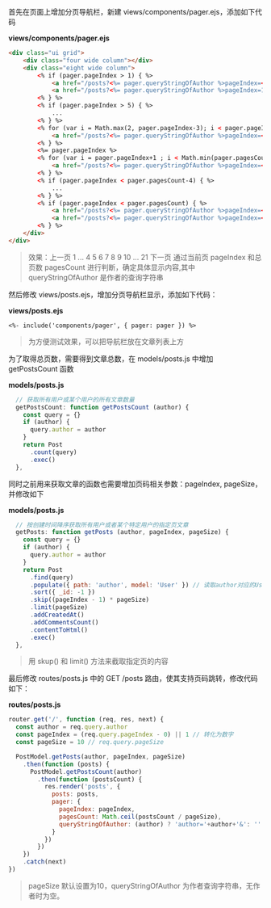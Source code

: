 首先在页面上增加分页导航栏，新建 views/components/pager.ejs，添加如下代码

**views/components/pager.ejs**
```html
<div class="ui grid">
    <div class="four wide column"></div>
    <div class="eight wide column">
        <% if (pager.pageIndex > 1) { %>
            <a href="/posts?<%= pager.queryStringOfAuthor %>pageIndex=<%= pager.pageIndex - 1 %>">上一页</a>
            <a href="/posts?<%= pager.queryStringOfAuthor %>pageIndex=1">1</a>
        <% } %>   
        <% if (pager.pageIndex > 5) { %>
            ...
        <% } %>
        <% for (var i = Math.max(2, pager.pageIndex-3); i < pager.pageIndex; i++) { %>
            <a href="/posts?<%= pager.queryStringOfAuthor %>pageIndex=<%= i %>"><%= i %></a>
        <% } %> 
        <%= pager.pageIndex %>
        <% for (var i = pager.pageIndex+1 ; i < Math.min(pager.pagesCount, pager.pageIndex+4); i++) { %>
            <a href="/posts?<%= pager.queryStringOfAuthor %>pageIndex=<%= i %>"><%= i %></a>
        <% } %> 
        <% if (pager.pageIndex < pager.pagesCount-4) { %>
            ...
        <% } %>
        <% if (pager.pageIndex < pager.pagesCount) { %>   
            <a href="/posts?<%= pager.queryStringOfAuthor %>pageIndex=<%= pager.pagesCount %>"><%= pager.pagesCount %></a>     
            <a href="/posts?<%= pager.queryStringOfAuthor %>pageIndex=<%= pager.pageIndex + 1 %>">下一页</a>
        <% } %>           
    </div>
</div>
```
> 效果：上一页 1 ... 4 5 6 7 8 9 10 ... 21 下一页
> 通过当前页 pageIndex 和总页数 pagesCount 进行判断，确定具体显示内容,其中 queryStringOfAuthor 是作者的查询字符串

然后修改 views/posts.ejs，增加分页导航栏显示，添加如下代码：

**views/posts.ejs**
```
<%- include('components/pager', { pager: pager }) %>
```
> 为方便测试效果，可以把导航栏放在文章列表上方

为了取得总页数，需要得到文章总数，在 models/posts.js 中增加 getPostsCount 函数

**models/posts.js**
```js
  // 获取所有用户或某个用户的所有文章数量
  getPostsCount: function getPostsCount (author) {
    const query = {}
    if (author) {
      query.author = author
    }
    return Post
      .count(query)
      .exec()
  },
```

同时之前用来获取文章的函数也需要增加页码相关参数：pageIndex, pageSize，并修改如下

**models/posts.js**
```js
  // 按创建时间降序获取所有用户或者某个特定用户的指定页文章
  getPosts: function getPosts (author, pageIndex, pageSize) {
    const query = {}
    if (author) {
      query.author = author
    }
    return Post
      .find(query)
      .populate({ path: 'author', model: 'User' }) // 读取author对应的User对象
      .sort({ _id: -1 })
      .skip((pageIndex - 1) * pageSize)
      .limit(pageSize)
      .addCreatedAt()
      .addCommentsCount()
      .contentToHtml()
      .exec()
  },
```
>用 skup() 和 limit() 方法来截取指定页的内容

最后修改 routes/posts.js 中的 GET /posts 路由，使其支持页码跳转，修改代码如下：

**routes/posts.js**
```js
router.get('/', function (req, res, next) {
  const author = req.query.author
  const pageIndex = (req.query.pageIndex - 0) || 1 // 转化为数字
  const pageSize = 10 // req.query.pageSize

  PostModel.getPosts(author, pageIndex, pageSize)
    .then(function (posts) {
      PostModel.getPostsCount(author)
        .then(function (postsCount) {
          res.render('posts', {
            posts: posts,            
            pager: {              
              pageIndex: pageIndex,
              pagesCount: Math.ceil(postsCount / pageSize),
              queryStringOfAuthor: (author) ? 'author='+author+'&': ''
            }
          })
        })
    })
    .catch(next)
})
```
> pageSize 默认设置为10，queryStringOfAuthor 为作者查询字符串，无作者时为空。
